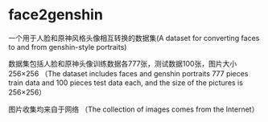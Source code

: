 # face2genshin
一个用于人脸和原神风格头像相互转换的数据集(A dataset for converting faces to and from genshin-style portraits)

数据集包括人脸和原神头像训练数据各777张，测试数据100张，图片大小256×256 （The dataset includes faces and genshin portraits 777 pieces train data and 100 pieces test data each, and the size of the pictures is 256×256）

图片收集均来自于网络 （The collection of images comes from the Internet）
